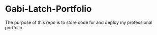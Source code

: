 # Gabi-Latch-Portfolio
The purpose of this repo is to store code for and deploy my professional portfolio.
